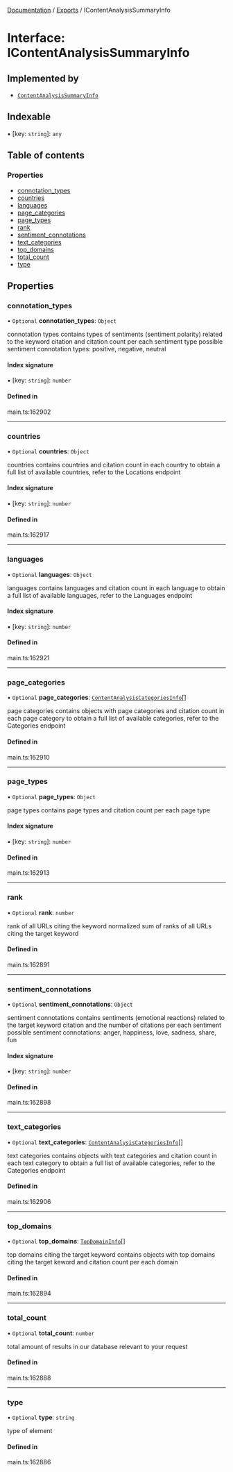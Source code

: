 [Documentation](../README.md) / [Exports](../modules.md) / IContentAnalysisSummaryInfo

# Interface: IContentAnalysisSummaryInfo

## Implemented by

- [`ContentAnalysisSummaryInfo`](../classes/ContentAnalysisSummaryInfo.md)

## Indexable

▪ [key: `string`]: `any`

## Table of contents

### Properties

- [connotation\_types](IContentAnalysisSummaryInfo.md#connotation_types)
- [countries](IContentAnalysisSummaryInfo.md#countries)
- [languages](IContentAnalysisSummaryInfo.md#languages)
- [page\_categories](IContentAnalysisSummaryInfo.md#page_categories)
- [page\_types](IContentAnalysisSummaryInfo.md#page_types)
- [rank](IContentAnalysisSummaryInfo.md#rank)
- [sentiment\_connotations](IContentAnalysisSummaryInfo.md#sentiment_connotations)
- [text\_categories](IContentAnalysisSummaryInfo.md#text_categories)
- [top\_domains](IContentAnalysisSummaryInfo.md#top_domains)
- [total\_count](IContentAnalysisSummaryInfo.md#total_count)
- [type](IContentAnalysisSummaryInfo.md#type)

## Properties

### connotation\_types

• `Optional` **connotation\_types**: `Object`

connotation types
contains types of sentiments (sentiment polarity) related to the keyword citation and citation count per each sentiment type
possible sentiment connotation types: positive, negative, neutral

#### Index signature

▪ [key: `string`]: `number`

#### Defined in

main.ts:162902

___

### countries

• `Optional` **countries**: `Object`

countries
contains countries and citation count in each country
to obtain a full list of available countries, refer to the Locations endpoint

#### Index signature

▪ [key: `string`]: `number`

#### Defined in

main.ts:162917

___

### languages

• `Optional` **languages**: `Object`

languages
contains languages and citation count in each language
to obtain a full list of available languages, refer to the Languages endpoint

#### Index signature

▪ [key: `string`]: `number`

#### Defined in

main.ts:162921

___

### page\_categories

• `Optional` **page\_categories**: [`ContentAnalysisCategoriesInfo`](../classes/ContentAnalysisCategoriesInfo.md)[]

page categories
contains objects with page categories and citation count in each page category
to obtain a full list of available categories, refer to the Categories endpoint

#### Defined in

main.ts:162910

___

### page\_types

• `Optional` **page\_types**: `Object`

page types
contains page types and citation count per each page type

#### Index signature

▪ [key: `string`]: `number`

#### Defined in

main.ts:162913

___

### rank

• `Optional` **rank**: `number`

rank of all URLs citing the keyword
normalized sum of ranks of all URLs citing the target keyword

#### Defined in

main.ts:162891

___

### sentiment\_connotations

• `Optional` **sentiment\_connotations**: `Object`

sentiment connotations
contains sentiments (emotional reactions) related to the target keyword citation and the number of citations per each sentiment
possible sentiment connotations: anger, happiness, love, sadness, share, fun

#### Index signature

▪ [key: `string`]: `number`

#### Defined in

main.ts:162898

___

### text\_categories

• `Optional` **text\_categories**: [`ContentAnalysisCategoriesInfo`](../classes/ContentAnalysisCategoriesInfo.md)[]

text categories
contains objects with text categories and citation count in each text category
to obtain a full list of available categories, refer to the Categories endpoint

#### Defined in

main.ts:162906

___

### top\_domains

• `Optional` **top\_domains**: [`TopDomainInfo`](../classes/TopDomainInfo.md)[]

top domains citing the target keyword
contains objects with top domains citing the target keword and citation count per each domain

#### Defined in

main.ts:162894

___

### total\_count

• `Optional` **total\_count**: `number`

total amount of results in our database relevant to your request

#### Defined in

main.ts:162888

___

### type

• `Optional` **type**: `string`

type of element

#### Defined in

main.ts:162886
